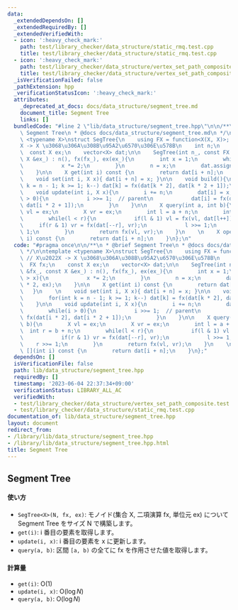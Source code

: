 ```yaml
---
data:
  _extendedDependsOn: []
  _extendedRequiredBy: []
  _extendedVerifiedWith:
  - icon: ':heavy_check_mark:'
    path: test/library_checker/data_structure/static_rmq.test.cpp
    title: test/library_checker/data_structure/static_rmq.test.cpp
  - icon: ':heavy_check_mark:'
    path: test/library_checker/data_structure/vertex_set_path_composite.test.cpp
    title: test/library_checker/data_structure/vertex_set_path_composite.test.cpp
  _isVerificationFailed: false
  _pathExtension: hpp
  _verificationStatusIcon: ':heavy_check_mark:'
  attributes:
    _deprecated_at_docs: docs/data_structure/segment_tree.md
    document_title: Segment Tree
    links: []
  bundledCode: "#line 2 \"lib/data_structure/segment_tree.hpp\"\n\n/**\n * @brief\
    \ Segment Tree\n * @docs docs/data_structure/segment_tree.md\n */\n\ntemplate\
    \ <typename X>\nstruct SegTree{\n    using FX = function<X(X, X)>; // X\u2022\
    X -> X \u3068\u306A\u308B\u95A2\u6570\u306E\u578B\n    int n;\n    FX fx;\n  \
    \  const X ex;\n    vector<X> dat;\n\n    SegTree(int n_, const FX &fx_, const\
    \ X &ex_) : n(), fx(fx_), ex(ex_){\n        int x = 1;\n        while(n_ > x){\n\
    \            x *= 2;\n        }\n        n = x;\n        dat.assign(n * 2, ex);\n\
    \    }\n\n    X get(int i) const {\n        return dat[i + n];\n    }\n    \n\
    \    void set(int i, X x){ dat[i + n] = x; }\n\n    void build(){\n        for(int\
    \ k = n - 1; k >= 1; k--) dat[k] = fx(dat[k * 2], dat[k * 2 + 1]);\n    }\n\n\
    \    void update(int i, X x){\n        i += n;\n        dat[i] = x;\n        while(i\
    \ > 0){\n            i >>= 1;  // parent\n            dat[i] = fx(dat[i * 2],\
    \ dat[i * 2 + 1]);\n        }\n    }\n\n    X query(int a, int b){\n        X\
    \ vl = ex;\n        X vr = ex;\n        int l = a + n;\n        int r = b + n;\n\
    \        while(l < r){\n            if(l & 1) vl = fx(vl, dat[l++]);\n       \
    \     if(r & 1) vr = fx(dat[--r], vr);\n            l >>= 1;\n            r >>=\
    \ 1;\n        }\n        return fx(vl, vr);\n    }\n    \n    X operator [](int\
    \ i) const {\n        return dat[i + n];\n    }\n};\n"
  code: "#pragma once\n\n/**\n * @brief Segment Tree\n * @docs docs/data_structure/segment_tree.md\n\
    \ */\n\ntemplate <typename X>\nstruct SegTree{\n    using FX = function<X(X, X)>;\
    \ // X\u2022X -> X \u3068\u306A\u308B\u95A2\u6570\u306E\u578B\n    int n;\n  \
    \  FX fx;\n    const X ex;\n    vector<X> dat;\n\n    SegTree(int n_, const FX\
    \ &fx_, const X &ex_) : n(), fx(fx_), ex(ex_){\n        int x = 1;\n        while(n_\
    \ > x){\n            x *= 2;\n        }\n        n = x;\n        dat.assign(n\
    \ * 2, ex);\n    }\n\n    X get(int i) const {\n        return dat[i + n];\n \
    \   }\n    \n    void set(int i, X x){ dat[i + n] = x; }\n\n    void build(){\n\
    \        for(int k = n - 1; k >= 1; k--) dat[k] = fx(dat[k * 2], dat[k * 2 + 1]);\n\
    \    }\n\n    void update(int i, X x){\n        i += n;\n        dat[i] = x;\n\
    \        while(i > 0){\n            i >>= 1;  // parent\n            dat[i] =\
    \ fx(dat[i * 2], dat[i * 2 + 1]);\n        }\n    }\n\n    X query(int a, int\
    \ b){\n        X vl = ex;\n        X vr = ex;\n        int l = a + n;\n      \
    \  int r = b + n;\n        while(l < r){\n            if(l & 1) vl = fx(vl, dat[l++]);\n\
    \            if(r & 1) vr = fx(dat[--r], vr);\n            l >>= 1;\n        \
    \    r >>= 1;\n        }\n        return fx(vl, vr);\n    }\n    \n    X operator\
    \ [](int i) const {\n        return dat[i + n];\n    }\n};"
  dependsOn: []
  isVerificationFile: false
  path: lib/data_structure/segment_tree.hpp
  requiredBy: []
  timestamp: '2023-06-04 22:37:34+09:00'
  verificationStatus: LIBRARY_ALL_AC
  verifiedWith:
  - test/library_checker/data_structure/vertex_set_path_composite.test.cpp
  - test/library_checker/data_structure/static_rmq.test.cpp
documentation_of: lib/data_structure/segment_tree.hpp
layout: document
redirect_from:
- /library/lib/data_structure/segment_tree.hpp
- /library/lib/data_structure/segment_tree.hpp.html
title: Segment Tree
---
```

## Segment Tree

#### 使い方

- `SegTree<X>(N, fx, ex)`: モノイド(集合 X, 二項演算 fx, 単位元 ex) について Segment Tree をサイズ N で構築します。
- `get(i)`: i 番目の要素を取得します。
- `update(i, x)`: i 番目の要素を x に更新します。
- `query(a, b)`: 区間 `[a, b)` の全てに fx を作用させた値を取得します。

#### 計算量

- `get(i)`: $\mathrm{O}(1)$
- `update(i, x)`: $\mathrm{O}(\log N)$
- `query(a, b)`: $\mathrm{O}(\log N)$